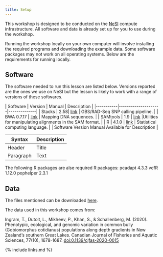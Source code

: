 ```yaml
---
title: Setup
---
```



This workshop is designed to be conducted on the [NeSI](https://www.nesi.org.nz) compute infrastructure. All software and data is already set up for you to use during the workshop.

Running the workshop locally on your own computer will involve installing the required programs and downloading the example data. Some software packages may not work on all operating systems. Below are the requirements for running locally.


## Software

The software needed to run this lesson are listed below. Versions reported are the ones we use on NeSI but the lesson is likely to work with a range of versions of these softwares.

| Software	| Version | 	Manual	| Description |
|-----------|---------------------|--------------|
| Stacks | 2.58| [link](https://catchenlab.life.illinois.edu/stacks) | GBS/RAD-Seq SNP calling pipeline. |
| BWA	0.7.17 |	[link](http://bio-bwa.sourceforge.net/bwa.shtml) |		Mapping DNA sequences. |
| SAMtools |	1.9	| [link](http://www.htslib.org/doc/samtools.html)		|Utilities for manipulating alignments in the SAM format. |
| R | 4.1.0 | [link](https://www.r-project.org/) | Statistical computing language. |
| Software	Version	Manual	Available for	Description |

| Syntax      | Description |
| ----------- | ----------- |
| Header      | Title       |
| Paragraph   | Text        |


The following R packages are alse required
R packages:
pcadapt 4.3.3
vcfR 1.12.0
pophelper 2.3.1


## Data

The files mentioned can be downloaded [here](https://drive.google.com/file/d/1x10Htq1Ddooh0AznHUtxlgPhZEDEFrys/view?usp=sharing).

The data used in this workshop comes from:

Ingram, T., Dutoit, L., Mikheev, P., Khan, S., & Schallenberg, M. (2020). Phenotypic, ecological, and genomic variation in common bully (Gobiomorphus cotidianus) populations along depth gradients in New Zealand’s southern Great Lakes. Canadian Journal of Fisheries and Aquatic Sciences, 77(10), 1678-1687. [doi:0.1139/cjfas-2020-0015]( https://doi.org/10.1139/cjfas-2020-0015)



{% include links.md %}

